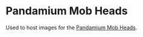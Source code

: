# Pandamium Mob Heads

Used to host images for the [Pandamium Mob Heads](https://www.pandamium.com/info/more-mob-heads).
